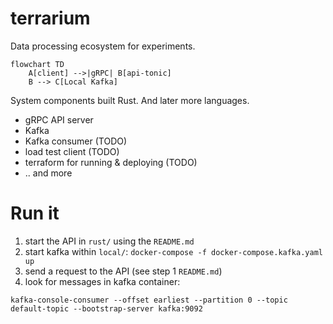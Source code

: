 # terrarium
Data processing ecosystem for experiments.

```mermaid
flowchart TD
    A[client] -->|gRPC| B[api-tonic]
    B --> C[Local Kafka]
```

System components built Rust. And later more languages.

* gRPC API server
* Kafka
* Kafka consumer (TODO)
* load test client (TODO)
* terraform for running & deploying (TODO)
* .. and more

# Run it

1. start the API in `rust/` using the `README.md`
2. start kafka within `local/`: `docker-compose -f docker-compose.kafka.yaml up`
3. send a request to the API (see step 1 `README.md`)
4. look for messages in kafka container:

```
kafka-console-consumer --offset earliest --partition 0 --topic default-topic --bootstrap-server kafka:9092
```
